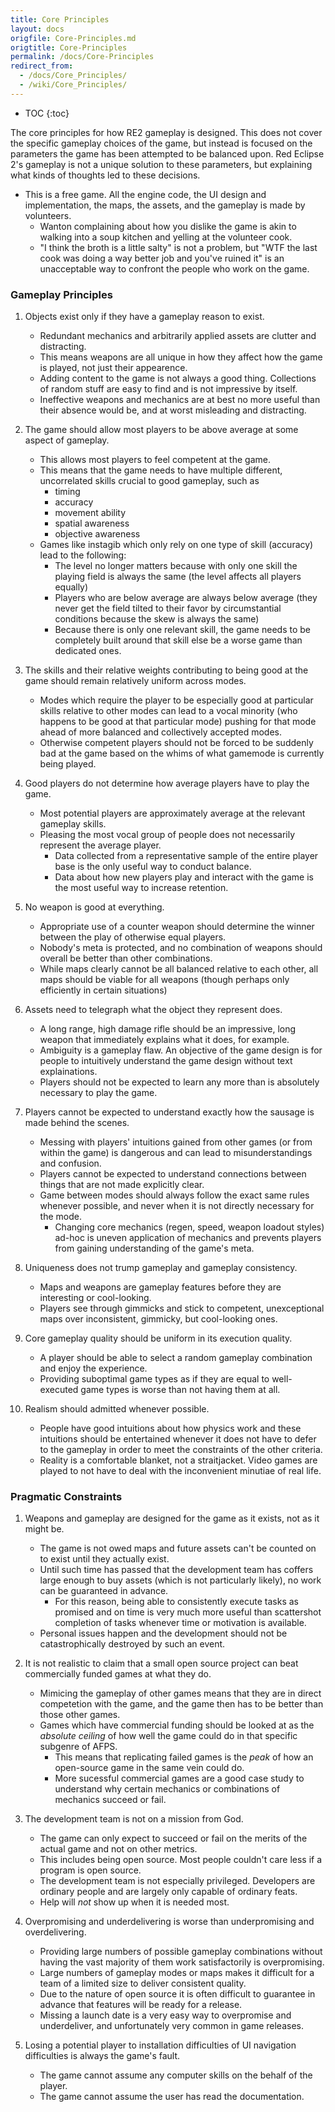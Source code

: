 ```yaml
---
title: Core Principles
layout: docs
origfile: Core-Principles.md
origtitle: Core-Principles
permalink: /docs/Core-Principles
redirect_from:
  - /docs/Core_Principles/
  - /wiki/Core_Principles/
---
```

* TOC
{:toc}

The core principles for how RE2 gameplay is designed. This does not cover the specific gameplay choices of the game, but instead is focused on the parameters the game has been attempted to be balanced upon. Red Eclipse 2's gameplay is not a unique solution to these parameters, but explaining what kinds of thoughts led to these decisions.

* This is a free game. All the engine code, the UI design and implementation, the maps, the assets, and the gameplay is made by volunteers.
    - Wanton complaining about how you dislike the game is akin to walking into a soup kitchen and yelling at the volunteer cook.
    - "I think the broth is a little salty" is not a problem, but "WTF the last cook was doing a way better job and you've ruined it" is an unacceptable way to confront the people who work on the game.

### Gameplay Principles


1. Objects exist only if they have a gameplay reason to exist.
    - Redundant mechanics and arbitrarily applied assets are clutter and distracting.
    - This means weapons are all unique in how they affect how the game is played, not just their appearence.
    - Adding content to the game is not always a good thing. Collections of random stuff are easy to find and is not impressive by itself.
    - Ineffective weapons and mechanics are at best no more useful than their absence would be, and at worst misleading and distracting.


2. The game should allow most players to be above average at some aspect of gameplay.
    - This allows most players to feel competent at the game.
    * This means that the game needs to have multiple different, uncorrelated skills crucial to good gameplay, such as
        * timing
        * accuracy
        * movement ability
        * spatial awareness
        * objective awareness
    * Games like instagib which only rely on one type of skill (accuracy) lead to the following:
        * The level no longer matters because with only one skill the playing field is always the same (the level affects all players equally)
        * Players who are below average are always below average (they never get the field tilted to their favor by circumstantial conditions because the skew is always the same)
        * Because there is only one relevant skill, the game needs to be completely built around that skill else be a worse game than dedicated ones.


3. The skills and their relative weights contributing to being good at the game should remain relatively uniform across modes.
    * Modes which require the player to be especially good at particular skills relative to other modes can lead to a vocal minority (who happens to be good at that particular mode) pushing for that mode ahead of more balanced and collectively accepted modes.
    * Otherwise competent players should not be forced to be suddenly bad at the game based on the whims of what gamemode is currently being played.


4. Good players do not determine how average players have to play the game.
    * Most potential players are approximately average at the relevant gameplay skills.
    * Pleasing the most vocal group of people does not necessarily represent the average player.
        * Data collected from a representative sample of the entire player base is the only useful way to conduct balance.
        * Data about how new players play and interact with the game is the most useful way to increase retention.


5. No weapon is good at everything.
    * Appropriate use of a counter weapon should determine the winner between the play of otherwise equal players.
    * Nobody's meta is protected, and no combination of weapons should overall be better than other combinations.
    * While maps clearly cannot be all balanced relative to each other, all maps should be viable for all weapons (though perhaps only efficiently in certain situations)


6. Assets need to telegraph what the object they represent does.
    * A long range, high damage rifle should be an impressive, long weapon that immediately explains what it does, for example.
    * Ambiguity is a gameplay flaw. An objective of the game design is for people to intuitively understand the game design without text explainations.
    * Players should not be expected to learn any more than is absolutely necessary to play the game.


7. Players cannot be expected to understand exactly how the sausage is made behind the scenes.
    * Messing with players' intuitions gained from other games (or from within the game) is dangerous and can lead to misunderstandings and confusion.
    * Players cannot be expected to understand connections between things that are not made explicitly clear.
    * Game between modes should always follow the exact same rules whenever possible, and never when it is not directly necessary for the mode.
        * Changing core mechanics (regen, speed, weapon loadout styles) ad-hoc is uneven application of mechanics and prevents players from gaining understanding of the game's meta.


8. Uniqueness does not trump gameplay and gameplay consistency.
    * Maps and weapons are gameplay features before they are interesting or cool-looking.
    * Players see through gimmicks and stick to competent, unexceptional maps over inconsistent, gimmicky, but cool-looking ones.


9. Core gameplay quality should be uniform in its execution quality.
    * A player should be able to select a random gameplay combination and enjoy the experience.
    * Providing suboptimal game types as if they are equal to well-executed game types is worse than not having them at all.

10. Realism should admitted whenever possible.
    * People have good intuitions about how physics work and these intuitions should be entertained whenever it does not have to defer to the gameplay in order to meet the constraints of the other criteria.
    * Reality is a comfortable blanket, not a straitjacket. Video games are played to not have to deal with the inconvenient minutiae of real life.

### Pragmatic Constraints


1. Weapons and gameplay are designed for the game as it exists, not as it might be.
    * The game is not owed maps and future assets can't be counted on to exist until they actually exist.
    * Until such time has passed that the development team has coffers large enough to buy assets (which is not particularly likely), no work can be guaranteed in advance.
        * For this reason, being able to consistently execute tasks as promised and on time is very much more useful than scattershot completion of tasks whenever time or motivation is available.
    * Personal issues happen and the development should not be catastrophically destroyed by such an event.


2. It is not realistic to claim that a small open source project can beat commercially funded games at what they do.
    * Mimicing the gameplay of other games means that they are in direct competetion with the game, and the game then has to be better than those other games.
    * Games which have commercial funding should be looked at as the *absolute ceiling* of how well the game could do in that specific subgenre of AFPS.
        * This means that replicating failed games is the *peak* of how an open-source game in the same vein could do.
        * More sucessful commercial games are a good case study to understand why certain mechanics or combinations of mechanics succeed or fail.


3. The development team is not on a mission from God.
    * The game can only expect to succeed or fail on the merits of the actual game and not on other metrics.
    * This includes being open source. Most people couldn't care less if a program is open source.
    * The development team is not especially privileged. Developers are ordinary people and are largely only capable of ordinary feats.
    * Help will *not* show up when it is needed most.


4. Overpromising and underdelivering is worse than underpromising and overdelivering.
    * Providing large numbers of possible gameplay combinations without having the vast majority of them work satisfactorily is overpromising.
    * Large numbers of gameplay modes or maps makes it difficult for a team of a limited size to deliver consistent quality.
    * Due to the nature of open source it is often difficult to guarantee in advance that features will be ready for a release.
    * Missing a launch date is a very easy way to overpromise and underdeliver, and unfortunately very common in game releases.


5. Losing a potential player to installation difficulties of UI navigation difficulties is always the game's fault.
    * The game cannot assume any computer skills on the behalf of the player.
    * The game cannot assume the user has read the documentation.
